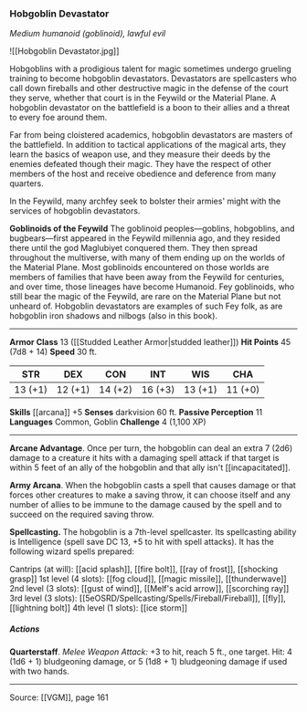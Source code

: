 ### Hobgoblin Devastator
_Medium humanoid (goblinoid), lawful evil_

![[Hobgoblin Devastator.jpg]]

Hobgoblins with a prodigious talent for magic sometimes undergo grueling training to become hobgoblin devastators. Devastators are spellcasters who call down fireballs and other destructive magic in the defense of the court they serve, whether that court is in the Feywild or the Material Plane. A hobgoblin devastator on the battlefield is a boon to their allies and a threat to every foe around them.

Far from being cloistered academics, hobgoblin devastators are masters of the battlefield. In addition to tactical applications of the magical arts, they learn the basics of weapon use, and they measure their deeds by the enemies defeated though their magic. They have the respect of other members of the host and receive obedience and deference from many quarters.

In the Feywild, many archfey seek to bolster their armies' might with the services of hobgoblin devastators.

**Goblinoids of the Feywild** The goblinoid peoples—goblins, hobgoblins, and bugbears—first appeared in the Feywild millennia ago, and they resided there until the god Maglubiyet conquered them. They then spread throughout the multiverse, with many of them ending up on the worlds of the Material Plane. Most goblinoids encountered on those worlds are members of families that have been away from the Feywild for centuries, and over time, those lineages have become Humanoid. Fey goblinoids, who still bear the magic of the Feywild, are rare on the Material Plane but not unheard of. Hobgoblin devastators are examples of such Fey folk, as are hobgoblin iron shadows and nilbogs (also in this book).




---

**Armor Class** 13 ([[Studded Leather Armor|studded leather]])
**Hit Points** 45 (7d8 + 14)
**Speed** 30 ft.

| STR     | DEX     | CON     | INT     | WIS     | CHA     |
|---------|---------|---------|---------|---------|---------|
| 13 (+1) | 12 (+1) | 14 (+2) | 16 (+3) | 13 (+1) | 11 (+0) |

**Skills** [[arcana]] +5
**Senses** darkvision 60 ft.
**Passive Perception** 11
**Languages** Common, Goblin
**Challenge** 4 (1,100 XP)

---

**Arcane Advantage**. Once per turn, the hobgoblin can deal an extra 7 (2d6) damage to a creature it hits with a damaging spell attack if that target is within 5 feet of an ally of the hobgoblin and that ally isn't [[incapacitated]].

**Army Arcana**. When the hobgoblin casts a spell that causes damage or that forces other creatures to make a saving throw, it can choose itself and any number of allies to be immune to the damage caused by the spell and to succeed on the required saving throw.

**Spellcasting.** The hobgoblin is a 7th-level spellcaster. Its spellcasting ability is Intelligence (spell save DC 13, +5 to hit with spell attacks). It has the following wizard spells prepared:

Cantrips (at will): [[acid splash]], [[fire bolt]], [[ray of frost]], [[shocking grasp]]
1st level (4 slots): [[fog cloud]], [[magic missile]], [[thunderwave]]
2nd level (3 slots): [[gust of wind]], [[Melf's acid arrow]], [[scorching ray]]
3rd level (3 slots): [[5eOSRD/Spellcasting/Spells/Fireball/Fireball]], [[fly]], [[lightning bolt]]
4th level (1 slots): [[ice storm]]

##### Actions
**Quarterstaff**. _Melee Weapon Attack:_ +3 to hit, reach 5 ft., one target. Hit: 4 (1d6 + 1) bludgeoning damage, or 5 (1d8 + 1) bludgeoning damage if used with two hands.


---

Source: [[VGM]], page 161